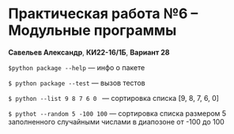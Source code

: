 # Практическая работа №6 – Модульные программы

**Савельев Александр**,
**КИ22-16/1Б**,
**Вариант 28**

`$python package --help` — инфо о пакете

`$ python package --test` — вызов тестов

`$ python --list 9 8 7 6 0 ` — сортировка списка [9, 8, 7, 6, 0]

`$ pythot --random 5 -100 100` — сортировка списка размером 5 заполненного случайными числами в диапозоне от -100 до 100

